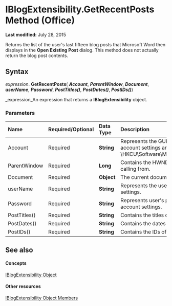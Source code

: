 
# IBlogExtensibility.GetRecentPosts Method (Office)

 **Last modified:** July 28, 2015

Returns the list of the user's last fifteen blog posts that Microsoft Word then displays in the  **Open Existing Post** dialog. This method does not actually return the blog post contents.

## Syntax

 _expression_. **GetRecentPosts**( **_Account_**,  **_ParentWindow_**,  **_Document_**,  **_userName_**,  **_Password_**,  **_PostTitles()_**,  **_PostDates()_**,  **_PostIDs()_**)

 _expression_An expression that returns a  **IBlogExtensibility** object.


### Parameters



|**Name**|**Required/Optional**|**Data Type**|**Description**|
|:-----|:-----|:-----|:-----|
|Account|Required| **String**|Represents the GUID of the account registry key. Blog account settings are stored in the registry at \\HKCU\Software\Microsoft\Office\Common\Blog\Account.|
|ParentWindow|Required| **Long**|Contains the HWND for the window Microsoft Word is calling from.|
|Document|Required| **Object**|The current document.|
|userName|Required| **String**|Represents the username stored in the registry account settings.|
|Password|Required| **String**|Represents user's password stored in the registry account settings.|
|PostTitles()|Required| **String**|Contains the titles of the last fifteen posts.|
|PostDates()|Required| **String**|Contains the dates of the last fifteen posts.|
|PostIDs()|Required| **String**|Contains the IDs of the last fifteen posts.|

## See also


#### Concepts


 [IBlogExtensibility Object](9757afdb-da45-8b97-636f-476efe036ac3.md)
#### Other resources


 [IBlogExtensibility Object Members](55f27978-9b18-f9a5-c276-298b2539ec3c.md)
